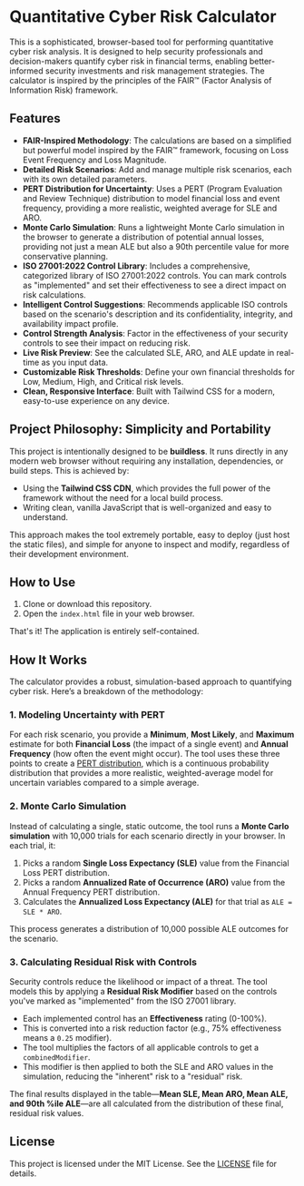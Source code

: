 # Quantitative Cyber Risk Calculator

This is a sophisticated, browser-based tool for performing quantitative cyber risk analysis. It is designed to help security professionals and decision-makers quantify cyber risk in financial terms, enabling better-informed security investments and risk management strategies. The calculator is inspired by the principles of the FAIR™ (Factor Analysis of Information Risk) framework.

## Features

*   **FAIR-Inspired Methodology**: The calculations are based on a simplified but powerful model inspired by the FAIR™ framework, focusing on Loss Event Frequency and Loss Magnitude.
*   **Detailed Risk Scenarios**: Add and manage multiple risk scenarios, each with its own detailed parameters.
*   **PERT Distribution for Uncertainty**: Uses a PERT (Program Evaluation and Review Technique) distribution to model financial loss and event frequency, providing a more realistic, weighted average for SLE and ARO.
*   **Monte Carlo Simulation**: Runs a lightweight Monte Carlo simulation in the browser to generate a distribution of potential annual losses, providing not just a mean ALE but also a 90th percentile value for more conservative planning.
*   **ISO 27001:2022 Control Library**: Includes a comprehensive, categorized library of ISO 27001:2022 controls. You can mark controls as "implemented" and set their effectiveness to see a direct impact on risk calculations.
*   **Intelligent Control Suggestions**: Recommends applicable ISO controls based on the scenario's description and its confidentiality, integrity, and availability impact profile.
*   **Control Strength Analysis**: Factor in the effectiveness of your security controls to see their impact on reducing risk.
*   **Live Risk Preview**: See the calculated SLE, ARO, and ALE update in real-time as you input data.
*   **Customizable Risk Thresholds**: Define your own financial thresholds for Low, Medium, High, and Critical risk levels.
*   **Clean, Responsive Interface**: Built with Tailwind CSS for a modern, easy-to-use experience on any device.

## Project Philosophy: Simplicity and Portability

This project is intentionally designed to be **buildless**. It runs directly in any modern web browser without requiring any installation, dependencies, or build steps. This is achieved by:

*   Using the **Tailwind CSS CDN**, which provides the full power of the framework without the need for a local build process.
*   Writing clean, vanilla JavaScript that is well-organized and easy to understand.

This approach makes the tool extremely portable, easy to deploy (just host the static files), and simple for anyone to inspect and modify, regardless of their development environment.

## How to Use

1.  Clone or download this repository.
2.  Open the `index.html` file in your web browser.

That's it! The application is entirely self-contained.

## How It Works

The calculator provides a robust, simulation-based approach to quantifying cyber risk. Here’s a breakdown of the methodology:

### 1. Modeling Uncertainty with PERT

For each risk scenario, you provide a **Minimum**, **Most Likely**, and **Maximum** estimate for both **Financial Loss** (the impact of a single event) and **Annual Frequency** (how often the event might occur). The tool uses these three points to create a [PERT distribution](https://en.wikipedia.org/wiki/PERT_distribution), which is a continuous probability distribution that provides a more realistic, weighted-average model for uncertain variables compared to a simple average.

### 2. Monte Carlo Simulation

Instead of calculating a single, static outcome, the tool runs a **Monte Carlo simulation** with 10,000 trials for each scenario directly in your browser. In each trial, it:
1.  Picks a random **Single Loss Expectancy (SLE)** value from the Financial Loss PERT distribution.
2.  Picks a random **Annualized Rate of Occurrence (ARO)** value from the Annual Frequency PERT distribution.
3.  Calculates the **Annualized Loss Expectancy (ALE)** for that trial as `ALE = SLE * ARO`.

This process generates a distribution of 10,000 possible ALE outcomes for the scenario.

### 3. Calculating Residual Risk with Controls

Security controls reduce the likelihood or impact of a threat. The tool models this by applying a **Residual Risk Modifier** based on the controls you've marked as "implemented" from the ISO 27001 library.

*   Each implemented control has an **Effectiveness** rating (0-100%).
*   This is converted into a risk reduction factor (e.g., 75% effectiveness means a `0.25` modifier).
*   The tool multiplies the factors of all applicable controls to get a `combinedModifier`.
*   This modifier is then applied to both the SLE and ARO values in the simulation, reducing the "inherent" risk to a "residual" risk.

The final results displayed in the table—**Mean SLE, Mean ARO, Mean ALE, and 90th %ile ALE**—are all calculated from the distribution of these final, residual risk values.

## License

This project is licensed under the MIT License. See the [LICENSE](LICENSE) file for details.
